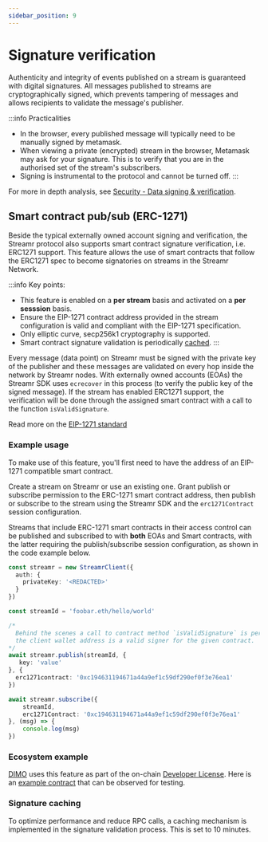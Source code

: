 ```yaml
---
sidebar_position: 9
---
```


# Signature verification
Authenticity and integrity of events published on a stream is guaranteed with digital signatures. All messages published to streams are cryptographically signed, which prevents tampering of messages and allows recipients to validate the message's publisher.

:::info Practicalities
- In the browser, every published message will typically need to be manually signed by metamask. 
- When viewing a private (encrypted) stream in the browser, Metamask may ask for your signature. This is to verify that you are in the authorised set of the stream's subscribers.
- Signing is instrumental to the protocol and cannot be turned off. 
:::

For more in depth analysis, see [Security - Data signing & verification](../../streamr-network/security/signing-and-verification.md).

## Smart contract pub/sub (ERC-1271)
Beside the typical externally owned account signing and verification, the Streamr protocol also supports smart contract signature verification, i.e. ERC1271 support. This feature allows the use of smart contracts that follow the ERC1271 spec to become signatories on streams in the Streamr Network.

:::info Key points:
- This feature is enabled on a **per stream** basis and activated on a **per sesssion** basis.
- Ensure the EIP-1271 contract address provided in the stream configuration is valid and compliant with the EIP-1271 specification.
- Only elliptic curve, secp256k1 cryptography is supported.
- Smart contract signature validation is periodically [cached](#optimizations-and-caching).
:::

Every message (data point) on Streamr must be signed with the private key of the publisher and these messages are validated on every hop inside the network by Streamr nodes. With externally owned accounts (EOAs) the Streamr SDK uses `ecrecover` in this process (to verify the public key of the signed message). If the stream has enabled ERC1271 support, the verification will be done through the assigned smart contract with a call to the function `isValidSignature`.

Read more on the [EIP-1271 standard](https://www.dynamic.xyz/blog/eip-1271#:~:text=By%20implementing%20the%20isValidSignature%20function,wallets%20and%20social%20recovery%20wallets)

### Example usage
To make use of this feature, you'll first need to have the address of an EIP-1271 compatible smart contract. 

Create a stream on Streamr or use an existing one. Grant publish or subscribe permission to the ERC-1271 smart contract address, then publish or subscribe to the stream using the Streamr SDK and the `erc1271Contract` session configuration. 

Streams that include ERC-1271 smart contracts in their access control can be published and subscribed to with **both** EOAs and Smart contracts, with the latter requiring the publish/subscribe session configuration, as shown in the code example below.

```ts
const streamr = new StreamrClient({
  auth: {
    privateKey: '<REDACTED>'
  }
})

const streamId = 'foobar.eth/hello/world'

/* 
  Behind the scenes a call to contract method `isValidSignature` is performed to verify that 
  the client wallet address is a valid signer for the given contract.
*/
await streamr.publish(streamId, {
   key: 'value'
}, {
  erc1271contract: '0xc194631194671a44a9ef1c59df290ef0f3e76ea1' 
})

await streamr.subscribe({
    streamId,
    erc1271Contract: '0xc194631194671a44a9ef1c59df290ef0f3e76ea1'
}, (msg) => {
    console.log(msg)
})
```

### Ecosystem example
[DIMO](https://dimo.zone) uses this feature as part of the on-chain [Developer License](https://docs.dimo.zone/developer-platform/getting-started/developer-tools/developer-license). Here is an [example contract](https://polygonscan.com/address/0xc194631194671a44a9ef1c59df290ef0f3e76ea1#readContract) that can be observed for testing.

### Signature caching
To optimize performance and reduce RPC calls, a caching mechanism is implemented in the signature validation process. This is set to 10 minutes.